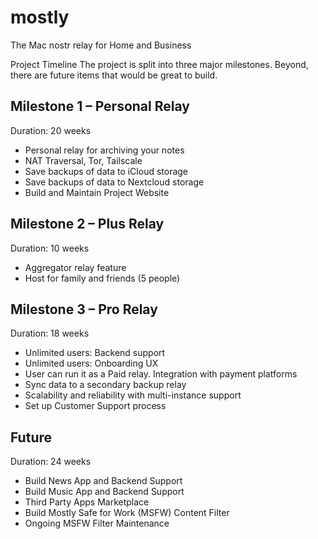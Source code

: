 # mostly
The Mac nostr relay for Home and Business

Project Timeline
The project is split into three major milestones. Beyond, there are future items that would be great to build.

## Milestone 1 – Personal Relay
Duration: 20 weeks

- Personal relay for archiving your notes
- NAT Traversal, Tor, Tailscale
- Save backups of data to iCloud storage
- Save backups of data to Nextcloud storage
- Build and Maintain Project Website

## Milestone 2 – Plus Relay
Duration: 10 weeks

- Aggregator relay feature
- Host for family and friends (5 people)

## Milestone 3 – Pro Relay
Duration: 18 weeks

- Unlimited users: Backend support
- Unlimited users: Onboarding UX
- User can run it as a Paid relay. Integration with payment platforms
- Sync data to a secondary backup relay
- Scalability and reliability with multi-instance support
- Set up Customer Support process

## Future
Duration: 24 weeks

- Build News App and Backend Support
- Build Music App and Backend Support
- Third Party Apps Marketplace
- Build Mostly Safe for Work (MSFW) Content Filter
- Ongoing MSFW Filter Maintenance
